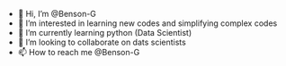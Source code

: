 - 👋 Hi, I’m @Benson-G
- 👀 I’m interested in learning new codes and simplifying complex codes
- 🌱 I’m currently learning python (Data Scientist)
- 💞️ I’m looking to collaborate on dats scientists
- 📫 How to reach me @Benson-G

<!---
Benson-G/Benson-G is a ✨ special ✨ repository because its `README.md` (this file) appears on your GitHub profile.
You can click the Preview link to take a look at your changes.
--->

